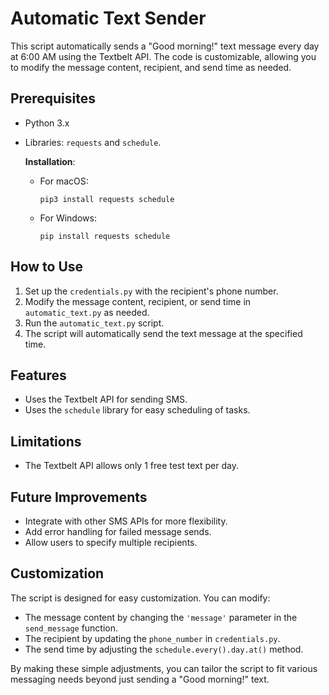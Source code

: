 # Automatic Text Sender

This script automatically sends a "Good morning!" text message every day at 6:00 AM using the Textbelt API. The code is customizable, allowing you to modify the message content, recipient, and send time as needed.

## Prerequisites
- Python 3.x
- Libraries: `requests` and `schedule`. 

  **Installation**:
  - For macOS:
    ```
    pip3 install requests schedule 
    ```
  - For Windows:
    ```
    pip install requests schedule
    ```

## How to Use
1. Set up the `credentials.py` with the recipient's phone number.
2. Modify the message content, recipient, or send time in `automatic_text.py` as needed.
3. Run the `automatic_text.py` script.
4. The script will automatically send the text message at the specified time.

## Features
- Uses the Textbelt API for sending SMS.
- Uses the `schedule` library for easy scheduling of tasks.

## Limitations
- The Textbelt API allows only 1 free test text per day.

## Future Improvements
- Integrate with other SMS APIs for more flexibility.
- Add error handling for failed message sends.
- Allow users to specify multiple recipients.

## Customization
The script is designed for easy customization. You can modify:
- The message content by changing the `'message'` parameter in the `send_message` function.
- The recipient by updating the `phone_number` in `credentials.py`.
- The send time by adjusting the `schedule.every().day.at()` method.

By making these simple adjustments, you can tailor the script to fit various messaging needs beyond just sending a "Good morning!" text.
